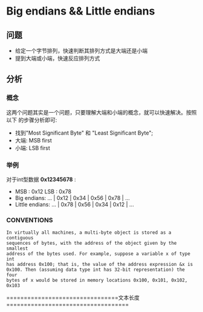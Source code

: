 # Big endians && Little endians

## 问题  
- 给定一个字节排列，快速判断其排列方式是大端还是小端  
- 提到大端或小端，快速反应排列方式

## 分析  
### 概念  
这两个问题其实是一个问题，只要理解大端和小端的概念，就可以快速解决。按照以下
的步骤分析即可:   
- 找到"Most Significant Byte" 和 "Least Significant Byte";
- 大端: MSB first
- 小端: LSB first

### 举例  
对于int型数据 **0x12345678** :  
- MSB : 0x12  LSB : 0x78  
- Big endians:      ... | 0x12 | 0x34 | 0x56 | 0x78 | ...
- Little endians:   ... | 0x78 | 0x56 | 0x34 | 0x12 | ...

### CONVENTIONS  
	In virtually all machines, a multi-byte object is stored as a contiguous
	sequences of bytes, with the address of the object given by the smallest
	address of the bytes used. For example, suppose a variable x of type int
	has address 0x100; that is, the value of the address expression &x is
	0x100. Then (assuming data type int has 32-bit representation) the four 
	bytes of x would be stored in memory locations 0x100, 0x101, 0x102, 0x103

================================文本长度===================================
